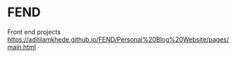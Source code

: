 # FEND
Front end projects
https://aditilamkhede.github.io/FEND/Personal%20Blog%20Website/pages/main.html
